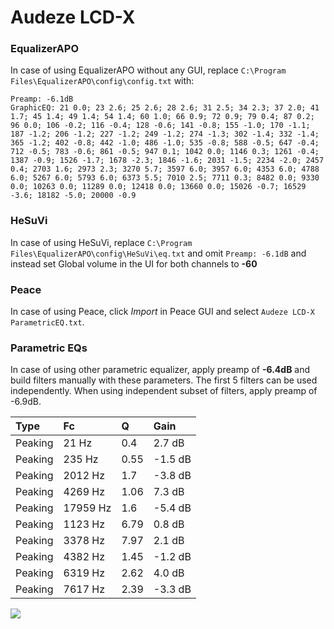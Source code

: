 # Audeze LCD-X

### EqualizerAPO
In case of using EqualizerAPO without any GUI, replace `C:\Program Files\EqualizerAPO\config\config.txt`
with:
```
Preamp: -6.1dB
GraphicEQ: 21 0.0; 23 2.6; 25 2.6; 28 2.6; 31 2.5; 34 2.3; 37 2.0; 41 1.7; 45 1.4; 49 1.4; 54 1.4; 60 1.0; 66 0.9; 72 0.9; 79 0.4; 87 0.2; 96 0.0; 106 -0.2; 116 -0.4; 128 -0.6; 141 -0.8; 155 -1.0; 170 -1.1; 187 -1.2; 206 -1.2; 227 -1.2; 249 -1.2; 274 -1.3; 302 -1.4; 332 -1.4; 365 -1.2; 402 -0.8; 442 -1.0; 486 -1.0; 535 -0.8; 588 -0.5; 647 -0.4; 712 -0.5; 783 -0.6; 861 -0.5; 947 0.1; 1042 0.0; 1146 0.3; 1261 -0.4; 1387 -0.9; 1526 -1.7; 1678 -2.3; 1846 -1.6; 2031 -1.5; 2234 -2.0; 2457 0.4; 2703 1.6; 2973 2.3; 3270 5.7; 3597 6.0; 3957 6.0; 4353 6.0; 4788 6.0; 5267 6.0; 5793 6.0; 6373 5.5; 7010 2.5; 7711 0.3; 8482 0.0; 9330 0.0; 10263 0.0; 11289 0.0; 12418 0.0; 13660 0.0; 15026 -0.7; 16529 -3.6; 18182 -5.0; 20000 -0.9
```

### HeSuVi
In case of using HeSuVi, replace `C:\Program Files\EqualizerAPO\config\HeSuVi\eq.txt` and omit `Preamp:
-6.1dB` and instead set Global volume in the UI for both channels to **-60**

### Peace
In case of using Peace, click *Import* in Peace GUI and select `Audeze LCD-X ParametricEQ.txt`.

### Parametric EQs
In case of using other parametric equalizer, apply preamp of **-6.4dB** and build filters manually
with these parameters. The first 5 filters can be used independently.
When using independent subset of filters, apply preamp of -6.9dB.

| Type    | Fc       |    Q | Gain    |
|:--------|:---------|:-----|:--------|
| Peaking | 21 Hz    | 0.4  | 2.7 dB  |
| Peaking | 235 Hz   | 0.55 | -1.5 dB |
| Peaking | 2012 Hz  | 1.7  | -3.8 dB |
| Peaking | 4269 Hz  | 1.06 | 7.3 dB  |
| Peaking | 17959 Hz | 1.6  | -5.4 dB |
| Peaking | 1123 Hz  | 6.79 | 0.8 dB  |
| Peaking | 3378 Hz  | 7.97 | 2.1 dB  |
| Peaking | 4382 Hz  | 1.45 | -1.2 dB |
| Peaking | 6319 Hz  | 2.62 | 4.0 dB  |
| Peaking | 7617 Hz  | 2.39 | -3.3 dB |

![](https://raw.githubusercontent.com/jaakkopasanen/AutoEq/master/results/headphonecom/sbaf-serious/Audeze%20LCD-X/Audeze%20LCD-X.png)